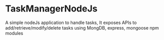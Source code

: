 # TaskManagerNodeJs
A simple nodeJs application to handle tasks, It exposes APIs to add/retrieve/modify/delete tasks using MongDB, express, mongoose npm modules
